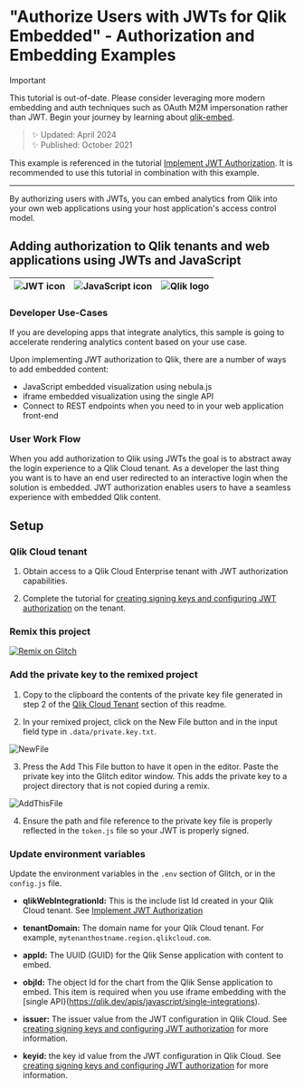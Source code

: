 # "Authorize Users with JWTs for Qlik Embedded" - Authorization and Embedding Examples

> [!IMPORTANT]
> This tutorial is out-of-date. Please consider leveraging more modern embedding and auth techniques such as OAuth M2M impersonation rather than JWT. Begin your journey by learning about [qlik-embed](https://qlik.dev/embed/qlik-embed/).

> :sparkles: Updated: April 2024<br>
:sparkles: Published: October 2021

This example is referenced in the tutorial [Implement JWT Authorization](https://qlik.dev/authenticate/jwt/implement-jwt-authorization/). It is recommended to use this tutorial in combination with this example.

---

By authorizing users with JWTs, you can embed analytics from Qlik into your own web applications using your host application's access control model.

## Adding authorization to Qlik tenants and web applications using JWTs and JavaScript

| ![JWT icon](https://cdn.glitch.me/221a8c3a-1294-4afa-8416-98d7a157298e%2Fjwt_64px.png?1634489478634) | ![JavaScript icon](https://cdn.glitch.me/221a8c3a-1294-4afa-8416-98d7a157298e%2F64px-JavaScript-logo.png?1634489478633) | ![Qlik logo](https://cdn.glitch.me/221a8c3a-1294-4afa-8416-98d7a157298e%2Fthumbnails%2FQlik-Logo_CMYK_64.png?1634489478670) |
| --- | --- | --- |

### Developer Use-Cases

If you are developing apps that integrate analytics, this sample is going to accelerate rendering analytics content based on your use case.

Upon implementing JWT authorization to Qlik, there are a number of ways to add embedded content:

* JavaScript embedded visualization using nebula.js
* iframe embedded visualization using the single API
* Connect to REST endpoints when you need to in your web application front-end

### User Work Flow

When you add authorization to Qlik using JWTs the goal is to abstract away the login experience to a Qlik Cloud tenant.
As a developer the last thing you want is to have an end user redirected to an interactive login
when the solution is embedded. JWT authorization enables users to have a seamless experience with embedded Qlik content.

## Setup

### Qlik Cloud tenant

1. Obtain access to a Qlik Cloud Enterprise tenant with JWT authorization capabilities.

2. Complete the tutorial for [creating signing keys and configuring JWT authorization](https://qlik.dev/tutorials/create-signed-tokens-for-jwt-authorization) on the tenant.

### Remix this project

[![Remix on Glitch](https://cdn.glitch.com/2703baf2-b643-4da7-ab91-7ee2a2d00b5b%2Fremix-button.svg)](https://glitch.com/edit/#!/remix/qlik-cloud-jwt)

### Add the private key to the remixed project

1. Copy to the clipboard the contents of the private key file generated in step 2
of the [Qlik Cloud Tenant](#qlik-cloud-tenant) section of this readme.

2. In your remixed project, click on the New File button and in the input field type in `.data/private.key.txt`.

![NewFile](https://cdn.glitch.me/221a8c3a-1294-4afa-8416-98d7a157298e%2Fthumbnails%2F2021-10-24_20-16-32.989.png?1635121033990)

3. Press the Add This File button to have it open in the editor. Paste the private key into the Glitch editor window.
This adds the private key to a project directory that is not copied during a remix.

![AddThisFile](https://cdn.glitch.me/221a8c3a-1294-4afa-8416-98d7a157298e%2F2021-10-24_20-16-50.737.png?1635121029143)

4. Ensure the path and file reference to the private key file is properly reflected in the `token.js` file
so your JWT is properly signed.

### Update environment variables

Update the environment variables in the `.env` section of Glitch, or in the `config.js` file.

- **qlikWebIntegrationId:** This is the include list Id created in your Qlik Cloud tenant. See [Implement JWT Authorization](https://qlik.dev//tutorials/implement-jwt-authorization)

- **tenantDomain:** The domain name for your Qlik Cloud tenant. For example, `mytenanthostname.region.qlikcloud.com`.

- **appId:** The UUID (GUID) for the Qlik Sense application with content to embed.

- **objId:** The object Id for the chart from the Qlik Sense application to embed. This item is required when you 
use iframe embedding with the [single API}(https://qlik.dev/apis/javascript/single-integrations).

- **issuer:** The issuer value from the JWT configuration in Qlik Cloud. See [creating signing keys and configuring JWT authorization](https://qlik.dev/tutorials/create-signed-tokens-for-jwt-authorization)
for more information.

- **keyid:** the key id value from the JWT configuration in Qlik Cloud. See [creating signing keys and configuring JWT authorization](https://qlik.dev/tutorials/create-signed-tokens-for-jwt-authorization)
for more information.
